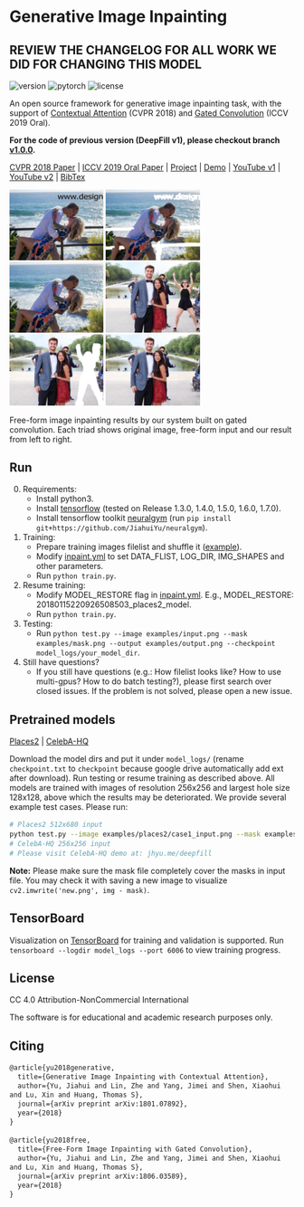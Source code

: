 # Generative Image Inpainting

## REVIEW THE CHANGELOG FOR ALL WORK WE DID FOR CHANGING THIS MODEL

![version](https://img.shields.io/badge/version-v2.0.0-green.svg?style=plastic)
![pytorch](https://img.shields.io/badge/tensorflow-v1.7.0-green.svg?style=plastic)
![license](https://img.shields.io/badge/license-CC_BY--NC-green.svg?style=plastic)

An open source framework for generative image inpainting task, with the support of [Contextual Attention](https://arxiv.org/abs/1801.07892) (CVPR 2018) and [Gated Convolution](https://arxiv.org/abs/1806.03589) (ICCV 2019 Oral).

**For the code of previous version (DeepFill v1), please checkout branch [v1.0.0](https://github.com/JiahuiYu/generative_inpainting/tree/v1.0.0).**

[CVPR 2018 Paper](https://arxiv.org/abs/1801.07892) | [ICCV 2019 Oral Paper](https://arxiv.org/abs/1806.03589) | [Project](http://jiahuiyu.com/deepfill) | [Demo](http://jiahuiyu.com/deepfill) | [YouTube v1](https://youtu.be/xz1ZvcdhgQ0) | [YouTube v2](https://youtu.be/uZkEi9Y2dj4) | [BibTex](#citing)

<img src="https://raw.githubusercontent.com/JiahuiYu/generative_inpainting/v2.0.0/examples/places2/case1_raw.png" width="33%"/> <img src="https://raw.githubusercontent.com/JiahuiYu/generative_inpainting/v2.0.0/examples/places2/case1_input.png" width="33%"/> <img src="https://raw.githubusercontent.com/JiahuiYu/generative_inpainting/v2.0.0/examples/places2/case1_output.png" width="33%"/>
<img src="https://raw.githubusercontent.com/JiahuiYu/generative_inpainting/v2.0.0/examples/places2/case4_raw.png" width="33%"/> <img src="https://raw.githubusercontent.com/JiahuiYu/generative_inpainting/v2.0.0/examples/places2/case4_input.png" width="33%"/> <img src="https://raw.githubusercontent.com/JiahuiYu/generative_inpainting/v2.0.0/examples/places2/case4_output.png" width="33%"/>

Free-form image inpainting results by our system built on gated convolution. Each triad shows original image, free-form input and our result from left to right.

## Run

0. Requirements:
    * Install python3.
    * Install [tensorflow](https://www.tensorflow.org/install/) (tested on Release 1.3.0, 1.4.0, 1.5.0, 1.6.0, 1.7.0).
    * Install tensorflow toolkit [neuralgym](https://github.com/JiahuiYu/neuralgym) (run `pip install git+https://github.com/JiahuiYu/neuralgym`).
1. Training:
    * Prepare training images filelist and shuffle it ([example](https://github.com/JiahuiYu/generative_inpainting/issues/15)).
    * Modify [inpaint.yml](/inpaint.yml) to set DATA_FLIST, LOG_DIR, IMG_SHAPES and other parameters.
    * Run `python train.py`.
2. Resume training:
    * Modify MODEL_RESTORE flag in [inpaint.yml](/inpaint.yml). E.g., MODEL_RESTORE: 20180115220926508503_places2_model.
    * Run `python train.py`.
3. Testing:
    * Run `python test.py --image examples/input.png --mask examples/mask.png --output examples/output.png --checkpoint model_logs/your_model_dir`.
4. Still have questions?
    * If you still have questions (e.g.: How filelist looks like? How to use multi-gpus? How to do batch testing?), please first search over closed issues. If the problem is not solved, please open a new issue.

## Pretrained models

[Places2](https://drive.google.com/drive/folders/1y7Irxm3HSHGvp546hZdAZwuNmhLUVcjO?usp=sharing) | [CelebA-HQ](https://drive.google.com/drive/folders/1uvcDgMer-4hgWlm6_G9xjvEQGP8neW15?usp=sharing)

Download the model dirs and put it under `model_logs/` (rename `checkpoint.txt` to `checkpoint` because google drive automatically add ext after download). Run testing or resume training as described above. All models are trained with images of resolution 256x256 and largest hole size 128x128, above which the results may be deteriorated. We provide several example test cases. Please run:

```bash
# Places2 512x680 input
python test.py --image examples/places2/case1_input.png --mask examples/places2/case1_mask.png --output examples/places2/case1_output.png --checkpoint_dir model_logs/release_places2_256
# CelebA-HQ 256x256 input
# Please visit CelebA-HQ demo at: jhyu.me/deepfill
```

**Note:** Please make sure the mask file completely cover the masks in input file. You may check it with saving a new image to visualize `cv2.imwrite('new.png', img - mask)`.

## TensorBoard

Visualization on [TensorBoard](https://www.tensorflow.org/programmers_guide/summaries_and_tensorboard) for training and validation is supported. Run `tensorboard --logdir model_logs --port 6006` to view training progress.

## License

CC 4.0 Attribution-NonCommercial International

The software is for educational and academic research purposes only.

## Citing
```
@article{yu2018generative,
  title={Generative Image Inpainting with Contextual Attention},
  author={Yu, Jiahui and Lin, Zhe and Yang, Jimei and Shen, Xiaohui and Lu, Xin and Huang, Thomas S},
  journal={arXiv preprint arXiv:1801.07892},
  year={2018}
}

@article{yu2018free,
  title={Free-Form Image Inpainting with Gated Convolution},
  author={Yu, Jiahui and Lin, Zhe and Yang, Jimei and Shen, Xiaohui and Lu, Xin and Huang, Thomas S},
  journal={arXiv preprint arXiv:1806.03589},
  year={2018}
}
```
